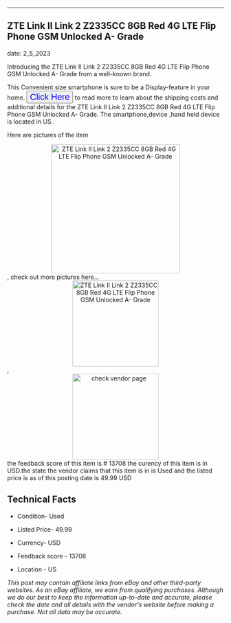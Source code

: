 ---
    

 ## ZTE Link II Link 2 Z2335CC 8GB Red 4G LTE Flip Phone GSM Unlocked A- Grade 



    

date: 2_5_2023


      

Introducing the ZTE Link II Link 2 Z2335CC 8GB Red 4G LTE Flip Phone GSM Unlocked A- Grade from a well-known brand.

This Convenient size smartphone is sure to be a Display-feature in your home. <button style="font-size:20px;color:blue" onclick="window.location.href = 'https://www.ebay.com/itm/203879983746?hash=item2f7831aa82%3Ag%3AmGUAAOSwokxiNPu7&mkevt=1&mkcid=1&mkrid=711-53200-19255-0&campid=%253CePNCampaignId%253E&customid=%253CreferenceId%253E&toolid=10049'">Click Here</button>  to read more to learn about the shipping costs and additional details for the ZTE Link II Link 2 Z2335CC 8GB Red 4G LTE Flip Phone GSM Unlocked A- Grade. The smartphone,device ,hand held device is located in US  .

Here are pictures of the item <div style="text-align:center;"><img onclick="window.location.href = 'https://origin-galleryplus.ebayimg.com/ws/web/203879983746_2_0_1/225x225.jpg,https://origin-galleryplus.ebayimg.com/ws/web/203879983746_3_0_1/225x225.jpg,https://origin-galleryplus.ebayimg.com/ws/web/203879983746_4_0_1/225x225.jpg,https://origin-galleryplus.ebayimg.com/ws/web/203879983746_5_0_1/225x225.jpg';" src="https://i.ebayimg.com/thumbs/images/g/mGUAAOSwokxiNPu7/s-l225.jpg" alt="ZTE Link II Link 2 Z2335CC 8GB Red 4G LTE Flip Phone GSM Unlocked A- Grade" style="width:300px; height:auto;object-fit:contain;" /></div>, check out more pictures here... <div style="text-align:center;"><img onclick="window.location.href = 'https://www.ebay.com/itm/203879983746?hash=item2f7831aa82%3Ag%3AmGUAAOSwokxiNPu7&mkevt=1&mkcid=1&mkrid=711-53200-19255-0&campid=%253CePNCampaignId%253E&customid=%253CreferenceId%253E&toolid=10049';" src="https://i.ebayimg.com/images/g/mGUAAOSwokxiNPu7/s-l500.jpg" alt="ZTE Link II Link 2 Z2335CC 8GB Red 4G LTE Flip Phone GSM Unlocked A- Grade" style="width:200px; height:auto;object-fit:contain;" /></div>, <div style="text-align:center;"><img onclick="window.location.href = 'https://www.ebay.com/itm/203879983746?hash=item2f7831aa82%3Ag%3AmGUAAOSwokxiNPu7&mkevt=1&mkcid=1&mkrid=711-53200-19255-0&campid=%253CePNCampaignId%253E&customid=%253CreferenceId%253E&toolid=10049';" src="https://origin-galleryplus.ebayimg.com/ws/web/203879983746_2_0_1/225x225.jpg,https://origin-galleryplus.ebayimg.com/ws/web/203879983746_3_0_1/225x225.jpg,https://origin-galleryplus.ebayimg.com/ws/web/203879983746_4_0_1/225x225.jpg,https://origin-galleryplus.ebayimg.com/ws/web/203879983746_5_0_1/225x225.jpg" alt="check vendor page" style="width:200px; height:auto;object-fit:contain;"/></div> the feedback score of this item is # 13708 the curency of this item is in USD.the state the vendor claims that  this item is in is Used and the listed price is as of this posting date is 49.99 USD
      
      

 ## Technical Facts 



     
      

 - Condition- Used 


      

 - Listed Price- 49.99 


      

 - Currency- USD 


      

 - Feedback score - 13708 


      

 - Location - US 


      
      

 *_This post may contain affiliate links from eBay and other third-party websites. As an eBay affiliate, we earn from qualifying purchases. Although we do our best to keep the information up-to-date and accurate, please check the date and all details with the vendor's website before making a purchase. Not all data may be accurate._*



      
      